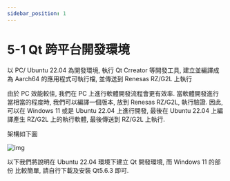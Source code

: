 ```yaml
---
sidebar_position: 1
---
```


# 5-1 Qt 跨平台開發環境

以 PC/ Ubuntu 22.04 為開發環境, 執行 Qt Crreator 等開發工具, 建立並編譯成為 Aarch64 的應用程式可執行檔, 並傳送到 Renesas RZ/G2L 上執行

由於 PC 效能較佳, 我們在 PC 上進行軟體開發流程會更有效率. 
當軟體開發進行當相當的程度時, 我們可以編譯一個版本, 放到 Renesas RZ/G2L, 
執行驗證. 因此, 可以在 Windows 11 或是 Ubuntu 22.04 上進行開發, 
最後在 Ubuntu 22.04 上編譯產生 RZ/G2L 上的執行軟體, 最後傳送到
 RZ/G2L 上執行.

架構如下圖

![img](/img/Qt563_platform.png)

以下我們將說明在 Ubuntu 22.04 環境下建立 Qt 開發環境, 而 Windows 11 的部份
比較簡單, 請自行下載及安裝 Qt5.6.3 即可.


